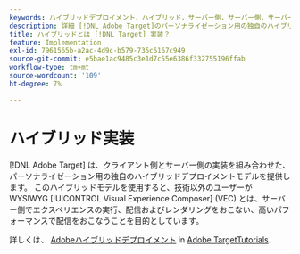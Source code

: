 ```yaml
---
keywords: ハイブリッドデプロイメント，ハイブリッド，サーバー側，サーバー側，サーバー側，クライアント側，クライアント側，ハイブリッド実装，ハイブリッドデプロイメント 0
description: 詳細 [!DNL Adobe Target]のパーソナライゼーション用の独自のハイブリッドデプロイメントモデルで、クライアントサイドとサーバーサイドの実装を組み合わせます。
title: ハイブリッドとは [!DNL Target] 実装？
feature: Implementation
exl-id: 7961565b-a2ac-4d9c-b579-735c6167c949
source-git-commit: e5bae1ac9485c3e1d7c55e6386f332755196ffab
workflow-type: tm+mt
source-wordcount: '109'
ht-degree: 7%

---
```


# ハイブリッド実装

[!DNL Adobe Target] は、クライアント側とサーバー側の実装を組み合わせた、パーソナライゼーション用の独自のハイブリッドデプロイメントモデルを提供します。 このハイブリッドモデルを使用すると、技術以外のユーザーが WYSIWYG [!UICONTROL Visual Experience Composer] (VEC) とは、サーバー側でエクスペリエンスの実行、配信およびレンダリングをおこない、高いパフォーマンスで配信をおこなうことを目的としています。

詳しくは、 [Adobeハイブリッドデプロイメント](https://experienceleague.adobe.com/docs/target-learn/tutorials/implementation/hybrid-deployment.html) in [Adobe TargetTutorials](https://experienceleague.adobe.com/docs/target-learn/tutorials/overview.html?lang=ja).
